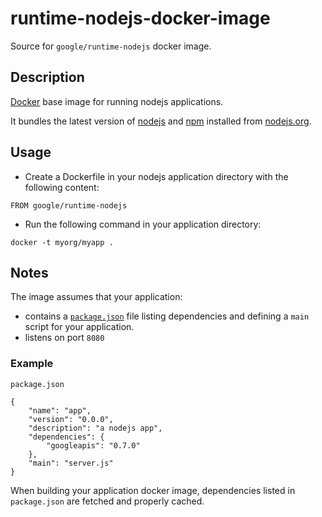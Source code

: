 runtime-nodejs-docker-image
===========================

Source for `google/runtime-nodejs` docker image.

## Description

[Docker](https://docker.io) base image for running nodejs applications.

It bundles the latest version of [nodejs](https://nodejs.org) and [npm](https://npmjs.org) installed from [nodejs.org](http://nodejs.org/download/).

## Usage

- Create a Dockerfile in your nodejs application directory with the following content:
```
FROM google/runtime-nodejs
```
- Run the following command in your application directory:
```
docker -t myorg/myapp .
```

## Notes

The image assumes that your application:
- contains a [`package.json`](https://www.npmjs.org/doc/json.html) file listing dependencies and defining a `main` script for your application.
- listens on port `8080`

### Example
`package.json`
```
{
    "name": "app",
    "version": "0.0.0",
    "description": "a nodejs app",
    "dependencies": {
        "googleapis": "0.7.0"
    },
    "main": "server.js"
}
```

When building your application docker image, dependencies listed in `package.json` are fetched and properly cached.
